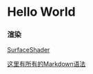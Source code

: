 # Hello World

### 渲染
[SurfaceShader](SurfaceShader.md)

[这里有所有的Markdown语法](https://help.github.com/articles/basic-writing-and-formatting-syntax/)